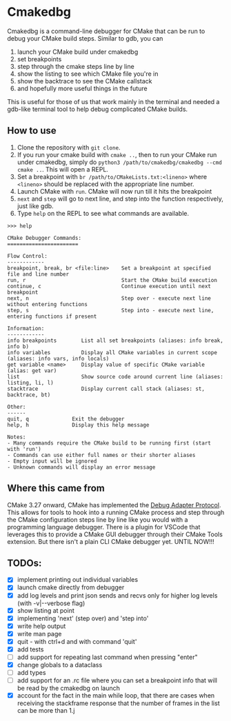 # Cmakedbg

Cmakedbg is a command-line debugger for CMake that can be run to debug your CMake build steps.
Similar to gdb, you can 
1. launch your CMake build under cmakedbg 
2. set breakpoints
3. step through the cmake steps line by line
4. show the listing to see which CMake file you're in
5. show the backtrace to see the CMake callstack
6. and hopefully more useful things in the future 

This is useful for those of us that work mainly in the terminal and needed a gdb-like terminal tool
to help debug complicated CMake builds.

## How to use

1. Clone the repository with `git clone`. 
2. If you run your cmake build with `cmake ..`, then to run your CMake run under cmakedbg, simply do
   `python3 /path/to/cmakedbg/cmakedbg --cmd cmake ..`.  This will open a REPL. 
3. Set a breakpoint with `br /path/to/CMakeLists.txt:<lineno>` where `<lineno>` should be replaced
   with the appropriate line number. 
4. Launch CMake with `run`. CMake will now run till it hits the breakpoint
5. `next` and `step` will go to next line, and step into the function respectively, just like gdb.
6. Type `help` on the REPL to see what commands are available.
```
>>> help

CMake Debugger Commands:
=======================

Flow Control:
------------
breakpoint, break, br <file:line>    Set a breakpoint at specified file and line number
run, r                               Start the CMake build execution
continue, c                          Continue execution until next breakpoint
next, n                              Step over - execute next line without entering functions
step, s                              Step into - execute next line, entering functions if present

Information:
------------
info breakpoints        List all set breakpoints (aliases: info break, info b)
info variables          Display all CMake variables in current scope (aliases: info vars, info locals)
get variable <name>     Display value of specific CMake variable (alias: get var)
list                    Show source code around current line (aliases: listing, li, l)
stacktrace              Display current call stack (aliases: st, backtrace, bt)

Other:
------
quit, q              Exit the debugger
help, h              Display this help message

Notes:
- Many commands require the CMake build to be running first (start with 'run')
- Commands can use either full names or their shorter aliases
- Empty input will be ignored
- Unknown commands will display an error message
```

## Where this came from

CMake 3.27 onward, CMake has implemented the [Debug Adapter
Protocol](https://microsoft.github.io/debug-adapter-protocol/implementors/tools). This allows for
tools to hook into a running CMake process and step through the CMake configuration steps line by
line like you would with a programming language debugger. There is a plugin for VSCode that
leverages this to provide a CMake GUI debugger through their CMake Tools extension. But there isn't
a plain CLI CMake debugger yet. UNTIL NOW!!! 



## TODOs:
- [x] implement printing out individual variables
- [x] launch cmake directly from debugger
- [x] add log levels and print json sends and recvs only for higher log levels (with -v|--verbose
  flag)
- [x] show listing at point
- [x] implementing 'next' (step over) and 'step into'
- [x] write help output
- [x] write man page
- [x] quit - with ctrl+d and with command 'quit'
- [x] add tests
- [ ] add support for repeating last command when pressing "enter"
- [x] change globals to a dataclass 
- [ ] add types
- [ ] add support for an .rc file where you can set a breakpoint info that will be read by the
  cmakedbg on launch
- [x] account for the fact in the main while loop, that there are cases when receiving the
  stackframe response that the number of frames in the list can be more than 1.j
